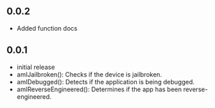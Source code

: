 ## 0.0.2
* Added function docs

## 0.0.1

* initial release
* amIJailbroken(): Checks if the device is jailbroken.
* amIDebugged(): Detects if the application is being debugged.
* amIReverseEngineered(): Determines if the app has been reverse-engineered.
